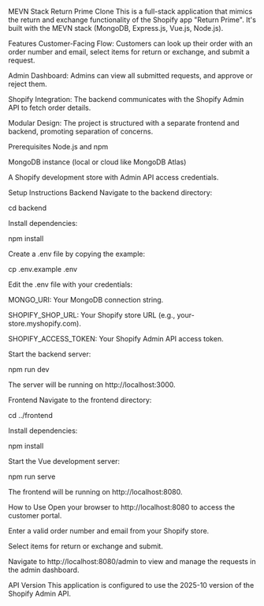 MEVN Stack Return Prime Clone
This is a full-stack application that mimics the return and exchange functionality of the Shopify app "Return Prime". It's built with the MEVN stack (MongoDB, Express.js, Vue.js, Node.js).

Features
Customer-Facing Flow: Customers can look up their order with an order number and email, select items for return or exchange, and submit a request.

Admin Dashboard: Admins can view all submitted requests, and approve or reject them.

Shopify Integration: The backend communicates with the Shopify Admin API to fetch order details.

Modular Design: The project is structured with a separate frontend and backend, promoting separation of concerns.

Prerequisites
Node.js and npm

MongoDB instance (local or cloud like MongoDB Atlas)

A Shopify development store with Admin API access credentials.

Setup Instructions
Backend
Navigate to the backend directory:

cd backend

Install dependencies:

npm install

Create a .env file by copying the example:

cp .env.example .env

Edit the .env file with your credentials:

MONGO_URI: Your MongoDB connection string.

SHOPIFY_SHOP_URL: Your Shopify store URL (e.g., your-store.myshopify.com).

SHOPIFY_ACCESS_TOKEN: Your Shopify Admin API access token.

Start the backend server:

npm run dev

The server will be running on http://localhost:3000.

Frontend
Navigate to the frontend directory:

cd ../frontend

Install dependencies:

npm install

Start the Vue development server:

npm run serve

The frontend will be running on http://localhost:8080.

How to Use
Open your browser to http://localhost:8080 to access the customer portal.

Enter a valid order number and email from your Shopify store.

Select items for return or exchange and submit.

Navigate to http://localhost:8080/admin to view and manage the requests in the admin dashboard.

API Version
This application is configured to use the 2025-10 version of the Shopify Admin API.